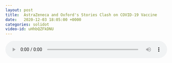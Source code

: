 ```yaml
---
layout: post
title:  AstraZeneca and Oxford's Stories Clash on COVID-19 Vaccine
date:   2020-12-03 18:05:00 +0000
categories: solidot
video-id: uHhbQZFkDNU
---
```


<audio src="/assets/2b437ec4bd02beeb3498640eeec2d85f.mp3" style="width: 100%;" controls></audio>


